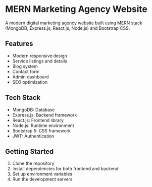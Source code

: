 # MERN Marketing Agency Website

A modern digital marketing agency website built using MERN stack (MongoDB, Express.js, React.js, Node.js) and Bootstrap CSS.

## Features
- Modern responsive design
- Service listings and details
- Blog system
- Contact form
- Admin dashboard
- SEO optimization

## Tech Stack
- MongoDB: Database
- Express.js: Backend framework
- React.js: Frontend library
- Node.js: Runtime environment
- Bootstrap 5: CSS framework
- JWT: Authentication

## Getting Started
1. Clone the repository
2. Install dependencies for both frontend and backend
3. Set up environment variables
4. Run the development servers
